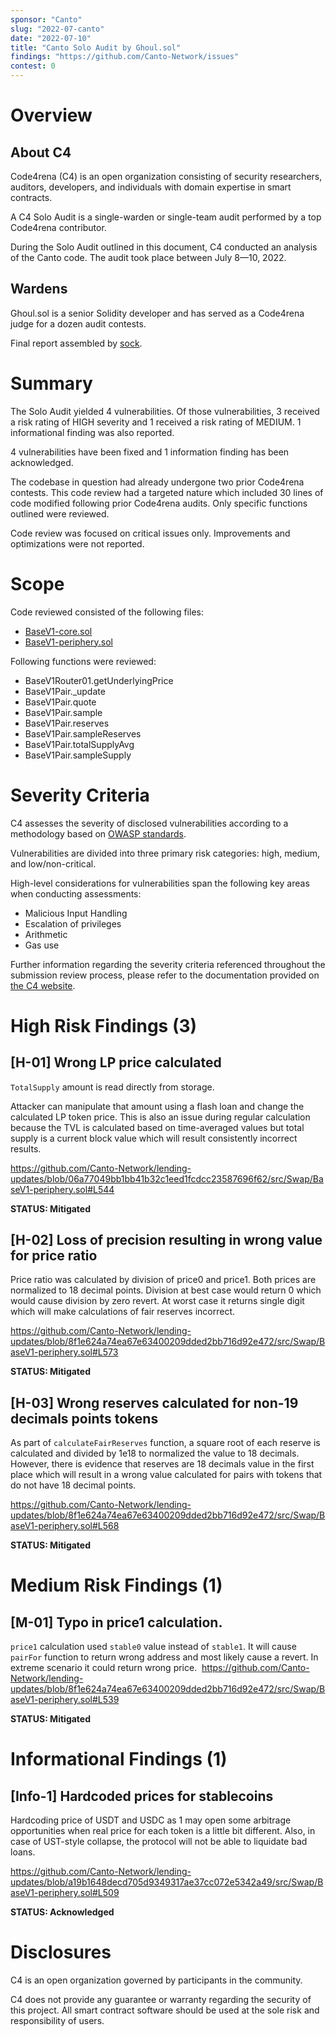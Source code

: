 ```yaml
---
sponsor: "Canto"
slug: "2022-07-canto"
date: "2022-07-10"  
title: "Canto Solo Audit by Ghoul.sol"
findings: "https://github.com/Canto-Network/issues"
contest: 0
---
```


# Overview

## About C4

Code4rena (C4) is an open organization consisting of security researchers, auditors, developers, and individuals with domain expertise in smart contracts.

A C4 Solo Audit is a single-warden or single-team audit performed by a top Code4rena contributor.

During the Solo Audit outlined in this document, C4 conducted an analysis of the Canto code. The audit took place between July 8—10, 2022.

## Wardens

Ghoul.sol is a senior Solidity developer and has served as a Code4rena judge for a dozen audit contests.

Final report assembled by [sock](https://twitter.com/sockdrawermoney).

# Summary

The Solo Audit yielded 4 vulnerabilities. Of those vulnerabilities, 3 received a risk rating of HIGH severity and 1 received a risk rating of MEDIUM. 1 informational finding was also reported. 

4 vulnerabilities have been fixed and 1 information finding has been acknowledged.

The codebase in question had already undergone two prior Code4rena contests. This code review had a targeted nature which included 30 lines of code modified following prior Code4rena audits. Only specific functions outlined were reviewed.

Code review was focused on critical issues only. Improvements and optimizations were not reported.

# Scope

Code reviewed consisted of the following files:

- [BaseV1-core.sol](https://github.com/Canto-Network/lending-updates/blob/main/src/Swap/BaseV1-core.sol)
- [BaseV1-periphery.sol](https://github.com/Canto-Network/lending-updates/blob/main/src/Swap/BaseV1-periphery.sol)

Following functions were reviewed:

- BaseV1Router01.getUnderlyingPrice
- BaseV1Pair._update
- BaseV1Pair.quote
- BaseV1Pair.sample
- BaseV1Pair.reserves
- BaseV1Pair.sampleReserves
- BaseV1Pair.totalSupplyAvg
- BaseV1Pair.sampleSupply

# Severity Criteria

C4 assesses the severity of disclosed vulnerabilities according to a methodology based on [OWASP standards](https://owasp.org/www-community/OWASP_Risk_Rating_Methodology).

Vulnerabilities are divided into three primary risk categories: high, medium, and low/non-critical.

High-level considerations for vulnerabilities span the following key areas when conducting assessments:

- Malicious Input Handling
- Escalation of privileges
- Arithmetic
- Gas use

Further information regarding the severity criteria referenced throughout the submission review process, please refer to the documentation provided on [the C4 website](https://code4rena.com).

# High Risk Findings (3)

## [H-01] Wrong LP price calculated

`TotalSupply` amount is read directly from storage. 

Attacker can manipulate that amount using a flash loan and change the calculated LP token price. This is also an issue during regular calculation because the TVL is calculated based on time-averaged values but total supply is a current block value which will result consistently incorrect results.

https://github.com/Canto-Network/lending-updates/blob/06a77049bb1bb41b32c1eed1fcdcc23587696f62/src/Swap/BaseV1-periphery.sol#L544

**STATUS: Mitigated**

## [H-02] Loss of precision resulting in wrong value for price ratio

Price ratio was calculated by division of price0 and price1. Both prices are normalized to 18 decimal points. Division at best case would return 0 which would cause division by zero revert. At worst case it returns single digit which will make calculations of fair reserves incorrect.

https://github.com/Canto-Network/lending-updates/blob/8f1e624a74ea67e63400209dded2bb716d92e472/src/Swap/BaseV1-periphery.sol#L573

**STATUS: Mitigated**

## [H-03] Wrong reserves calculated for non-19 decimals points tokens
As part of `calculateFairReserves` function, a square root of each reserve is calculated and divided by 1e18 to normalized the value to 18 decimals. However, there is evidence that reserves are 18 decimals value in the first place which will result in a wrong value calculated for pairs with tokens that do not have 18 decimal points. 

https://github.com/Canto-Network/lending-updates/blob/8f1e624a74ea67e63400209dded2bb716d92e472/src/Swap/BaseV1-periphery.sol#L568

**STATUS: Mitigated**

# Medium Risk Findings (1)

## [M-01] Typo in price1 calculation.

`price1` calculation used `stable0` value instead of `stable1`. It will cause `pairFor` function to return wrong address and most likely cause a revert. In extreme scenario it could return wrong price.
 https://github.com/Canto-Network/lending-updates/blob/8f1e624a74ea67e63400209dded2bb716d92e472/src/Swap/BaseV1-periphery.sol#L539

**STATUS: Mitigated**

# Informational Findings (1)

## [Info-1] Hardcoded prices for stablecoins

Hardcoding price of USDT and USDC as 1 may open some arbitrage opportunities when real price for each token is a little bit different. Also, in case of UST-style collapse, the protocol will not be able to liquidate bad loans.

https://github.com/Canto-Network/lending-updates/blob/a19b1648decd705d9349317ae37cc072e5342a49/src/Swap/BaseV1-periphery.sol#L509

**STATUS: Acknowledged**

# Disclosures

C4 is an open organization governed by participants in the community.

C4 does not provide any guarantee or warranty regarding the security of this project. All smart contract software should be used at the sole risk and responsibility of users.
